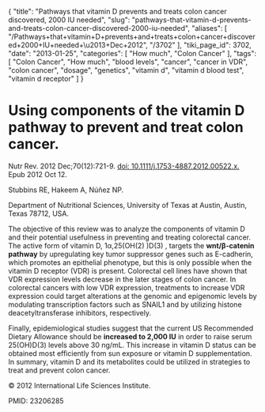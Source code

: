 {
    "title": "Pathways that vitamin D prevents and treats colon cancer discovered, 2000 IU needed",
    "slug": "pathways-that-vitamin-d-prevents-and-treats-colon-cancer-discovered-2000-iu-needed",
    "aliases": [
        "/Pathways+that+vitamin+D+prevents+and+treats+colon+cancer+discovered+2000+IU+needed+\u2013+Dec+2012",
        "/3702"
    ],
    "tiki_page_id": 3702,
    "date": "2013-01-25",
    "categories": [
        "How much",
        "Colon Cancer"
    ],
    "tags": [
        "Colon Cancer",
        "How much",
        "blood levels",
        "cancer",
        "cancer in VDR",
        "colon cancer",
        "dosage",
        "genetics",
        "vitamin d",
        "vitamin d blood test",
        "vitamin d receptor"
    ]
}


# Using components of the vitamin D pathway to prevent and treat colon cancer.

Nutr Rev. 2012 Dec;70(12):721-9. [doi: 10.1111/j.1753-4887.2012.00522.x.](https://doi.org/10.1111/j.1753-4887.2012.00522.x.) Epub 2012 Oct 12.

Stubbins RE, Hakeem A, Núñez NP.

Department of Nutritional Sciences, University of Texas at Austin, Austin, Texas 78712, USA.

The objective of this review was to analyze the components of vitamin D and their potential usefulness in preventing and treating colorectal cancer. The active form of vitamin D, 1α,25(OH(2) )D(3) , targets the  **wnt/β-catenin pathway**  by upregulating key tumor suppressor genes such as E-cadherin, which promotes an epithelial phenotype, but this is only possible when the vitamin D receptor (VDR) is present. Colorectal cell lines have shown that VDR expression levels decrease in the later stages of colon cancer. In colorectal cancers with low VDR expression, treatments to increase VDR expression could target alterations at the genomic and epigenomic levels by modulating transcription factors such as SNAIL1 and by utilizing histone deacetyltransferase inhibitors, respectively. 

Finally, epidemiological studies suggest that the current US Recommended Dietary Allowance should be  **increased to 2,000 IU**  in order to raise serum 25(OH)D(3) levels above 30 ng/mL. This increase in vitamin D status can be obtained most efficiently from sun exposure or vitamin D supplementation. In summary, vitamin D and its metabolites could be utilized in strategies to treat and prevent colon cancer.

© 2012 International Life Sciences Institute.

PMID:     23206285